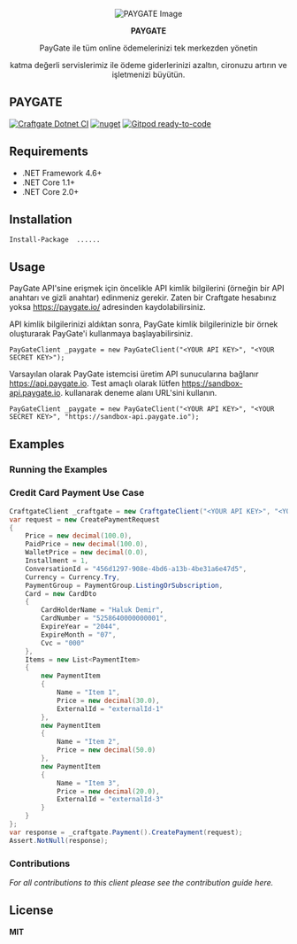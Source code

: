 

  
<p align="center">
  <img src="https://github.com/esrayildiizz/Example/assets/106755194/e0197438-b265-449a-a90b-cf4f526a0e01" alt="PAYGATE Image"/>
</p>

<p align="center">
<strong>PAYGATE</strong>
</p>

<p align="center">
PayGate ile tüm online ödemelerinizi tek merkezden yönetin 
</p>
<p align="center">
katma değerli servislerimiz ile ödeme giderlerinizi azaltın, cironuzu artırın ve işletmenizi büyütün.
</p>

## PAYGATE
[![Craftgate Dotnet CI](https://img.shields.io/badge/Craftgate%20Dotnet%20CI-passing-brightgreen)]()
[![nuget](https://img.shields.io/badge/nuget-v1.0.61-blue)]()
[![Gitpod ready-to-code](https://img.shields.io/badge/Gitpod-ready--to--code-blue?logo=gitpod)]()


## Requirements
- .NET Framework 4.6+
- .NET Core 1.1+
- .NET Core 2.0+

## Installation
`Install-Package  ...... `



## Usage
PayGate API'sine erişmek için öncelikle API kimlik bilgilerini (örneğin bir API anahtarı ve gizli anahtar) edinmeniz gerekir. Zaten bir Craftgate hesabınız yoksa https://paygate.io/ adresinden kaydolabilirsiniz.

API kimlik bilgilerinizi aldıktan sonra, PayGate kimlik bilgilerinizle bir örnek oluşturarak PayGate'i kullanmaya başlayabilirsiniz.


`PayGateClient _paygate = new PayGateClient("<YOUR API KEY>", "<YOUR SECRET KEY>");`


Varsayılan olarak PayGate istemcisi üretim API sunucularına bağlanır https://api.paygate.io. Test amaçlı olarak lütfen https://sandbox-api.paygate.io. kullanarak deneme alanı URL'sini kullanın.


`PayGateClient _paygate = new PayGateClient("<YOUR API KEY>", "<YOUR SECRET KEY>", "https://sandbox-api.paygate.io");`


## Examples


### Running the Examples


### Credit Card Payment Use Case

```csharp
CraftgateClient _craftgate = new CraftgateClient("<YOUR API KEY>", "<YOUR SECRET KEY>");
var request = new CreatePaymentRequest
{
    Price = new decimal(100.0),
    PaidPrice = new decimal(100.0),
    WalletPrice = new decimal(0.0),
    Installment = 1,
    ConversationId = "456d1297-908e-4bd6-a13b-4be31a6e47d5",
    Currency = Currency.Try,
    PaymentGroup = PaymentGroup.ListingOrSubscription,
    Card = new CardDto
    {
        CardHolderName = "Haluk Demir",
        CardNumber = "5258640000000001",
        ExpireYear = "2044",
        ExpireMonth = "07",
        Cvc = "000"
    },
    Items = new List<PaymentItem>
    {
        new PaymentItem
        {
            Name = "Item 1",
            Price = new decimal(30.0),
            ExternalId = "externalId-1"
        },
        new PaymentItem
        {
            Name = "Item 2",
            Price = new decimal(50.0)
        },
        new PaymentItem
        {
            Name = "Item 3",
            Price = new decimal(20.0),
            ExternalId = "externalId-3"
        }
    }
};
var response = _craftgate.Payment().CreatePayment(request);
Assert.NotNull(response);
```

### Contributions
*For all contributions to this client please see the contribution guide here.*

## License

**MIT**










